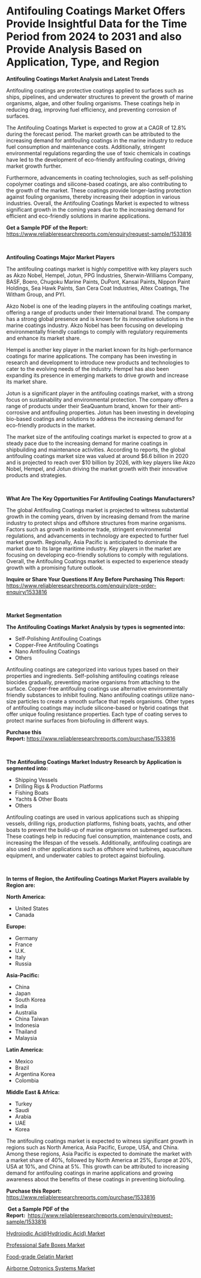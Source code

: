 <p><h1>Antifouling Coatings Market Offers Provide Insightful Data for the Time Period from 2024 to 2031 and also Provide Analysis Based on Application, Type, and Region</h1></p><p><strong>Antifouling Coatings Market Analysis and Latest Trends</strong></p>
<p><p>Antifouling coatings are protective coatings applied to surfaces such as ships, pipelines, and underwater structures to prevent the growth of marine organisms, algae, and other fouling organisms. These coatings help in reducing drag, improving fuel efficiency, and preventing corrosion of surfaces. </p><p>The Antifouling Coatings Market is expected to grow at a CAGR of 12.8% during the forecast period. The market growth can be attributed to the increasing demand for antifouling coatings in the marine industry to reduce fuel consumption and maintenance costs. Additionally, stringent environmental regulations regarding the use of toxic chemicals in coatings have led to the development of eco-friendly antifouling coatings, driving market growth further.</p><p>Furthermore, advancements in coating technologies, such as self-polishing copolymer coatings and silicone-based coatings, are also contributing to the growth of the market. These coatings provide longer-lasting protection against fouling organisms, thereby increasing their adoption in various industries. Overall, the Antifouling Coatings Market is expected to witness significant growth in the coming years due to the increasing demand for efficient and eco-friendly solutions in marine applications.</p></p>
<p><strong>Get a Sample PDF of the Report:&nbsp;</strong> <a href="https://www.reliableresearchreports.com/enquiry/request-sample/1533816">https://www.reliableresearchreports.com/enquiry/request-sample/1533816</a></p>
<p>&nbsp;</p>
<p><strong>Antifouling Coatings Major Market Players</strong></p>
<p><p>The antifouling coatings market is highly competitive with key players such as Akzo Nobel, Hempel, Jotun, PPG Industries, Sherwin-Williams Company, BASF, Boero, Chugoku Marine Paints, DuPont, Kansai Paints, Nippon Paint Holdings, Sea Hawk Paints, San Cera Coat Industries, Altex Coatings, The Witham Group, and PYI.</p><p>Akzo Nobel is one of the leading players in the antifouling coatings market, offering a range of products under their International brand. The company has a strong global presence and is known for its innovative solutions in the marine coatings industry. Akzo Nobel has been focusing on developing environmentally friendly coatings to comply with regulatory requirements and enhance its market share.</p><p>Hempel is another key player in the market known for its high-performance coatings for marine applications. The company has been investing in research and development to introduce new products and technologies to cater to the evolving needs of the industry. Hempel has also been expanding its presence in emerging markets to drive growth and increase its market share.</p><p>Jotun is a significant player in the antifouling coatings market, with a strong focus on sustainability and environmental protection. The company offers a range of products under their SeaQuantum brand, known for their anti-corrosive and antifouling properties. Jotun has been investing in developing bio-based coatings and solutions to address the increasing demand for eco-friendly products in the market.</p><p>The market size of the antifouling coatings market is expected to grow at a steady pace due to the increasing demand for marine coatings in shipbuilding and maintenance activities. According to reports, the global antifouling coatings market size was valued at around $6.6 billion in 2020 and is projected to reach over $10 billion by 2026, with key players like Akzo Nobel, Hempel, and Jotun driving the market growth with their innovative products and strategies.</p></p>
<p>&nbsp;</p>
<p><strong>What Are The Key Opportunities For Antifouling Coatings Manufacturers?</strong></p>
<p><p>The global Antifouling Coatings market is projected to witness substantial growth in the coming years, driven by increasing demand from the marine industry to protect ships and offshore structures from marine organisms. Factors such as growth in seaborne trade, stringent environmental regulations, and advancements in technology are expected to further fuel market growth. Regionally, Asia Pacific is anticipated to dominate the market due to its large maritime industry. Key players in the market are focusing on developing eco-friendly solutions to comply with regulations. Overall, the Antifouling Coatings market is expected to experience steady growth with a promising future outlook.</p></p>
<p><strong>Inquire or Share Your Questions If Any Before Purchasing This Report:</strong> <a href="https://www.reliableresearchreports.com/enquiry/pre-order-enquiry/1533816">https://www.reliableresearchreports.com/enquiry/pre-order-enquiry/1533816</a></p>
<p>&nbsp;</p>
<p><strong>Market Segmentation</strong></p>
<p><strong>The Antifouling Coatings Market Analysis by types is segmented into:</strong></p>
<p><ul><li>Self-Polishing Antifouling Coatings</li><li>Copper-Free Antifouling Coatings</li><li>Nano Antifouling Coatings</li><li>Others</li></ul></p>
<p><p>Antifouling coatings are categorized into various types based on their properties and ingredients. Self-polishing antifouling coatings release biocides gradually, preventing marine organisms from attaching to the surface. Copper-free antifouling coatings use alternative environmentally friendly substances to inhibit fouling. Nano antifouling coatings utilize nano-size particles to create a smooth surface that repels organisms. Other types of antifouling coatings may include silicone-based or hybrid coatings that offer unique fouling resistance properties. Each type of coating serves to protect marine surfaces from biofouling in different ways.</p></p>
<p><strong>Purchase this Report:&nbsp;</strong><a href="https://www.reliableresearchreports.com/purchase/1533816">https://www.reliableresearchreports.com/purchase/1533816</a></p>
<p>&nbsp;</p>
<p><strong>The Antifouling Coatings Market Industry Research by Application is segmented into:</strong></p>
<p><ul><li>Shipping Vessels</li><li>Drilling Rigs & Production Platforms</li><li>Fishing Boats</li><li>Yachts & Other Boats</li><li>Others</li></ul></p>
<p><p>Antifouling coatings are used in various applications such as shipping vessels, drilling rigs, production platforms, fishing boats, yachts, and other boats to prevent the build-up of marine organisms on submerged surfaces. These coatings help in reducing fuel consumption, maintenance costs, and increasing the lifespan of the vessels. Additionally, antifouling coatings are also used in other applications such as offshore wind turbines, aquaculture equipment, and underwater cables to protect against biofouling.</p></p>
<p>&nbsp;</p>
<p><strong>In terms of Region, the Antifouling Coatings Market Players available by Region are:</strong></p>
<p>
    <p> <strong> North America: </strong>
        <ul>
            <li>United States</li>
            <li>Canada</li>
        </ul>
        </p> 
    <p> <strong> Europe: </strong>
        <ul>
            <li>Germany</li>
            <li>France</li>
            <li>U.K.</li>
            <li>Italy</li>
            <li>Russia</li>
        </ul>
        </p> 
    <p> <strong> Asia-Pacific: </strong>
        <ul>
            <li>China</li>
            <li>Japan</li>
            <li>South Korea</li>
            <li>India</li>
            <li>Australia</li>
            <li>China Taiwan</li>
            <li>Indonesia</li>
            <li>Thailand</li>
            <li>Malaysia</li>
        </ul>
        </p> 
    <p> <strong> Latin America: </strong>
        <ul>
            <li>Mexico</li>
            <li>Brazil</li>
            <li>Argentina Korea</li>
            <li>Colombia</li>
        </ul>
        </p> 
    <p> <strong> Middle East & Africa: </strong>
        <ul>
            <li>Turkey</li>
            <li>Saudi</li>
            <li>Arabia</li>
            <li>UAE</li>
            <li>Korea</li>
        </ul>
    </p>
    </p>
<p><p>The antifouling coatings market is expected to witness significant growth in regions such as North America, Asia Pacific, Europe, USA, and China. Among these regions, Asia Pacific is expected to dominate the market with a market share of 40%, followed by North America at 25%, Europe at 20%, USA at 10%, and China at 5%. This growth can be attributed to increasing demand for antifouling coatings in marine applications and growing awareness about the benefits of these coatings in preventing biofouling.</p></p>
<p><strong>Purchase this Report: </strong><a href="https://www.reliableresearchreports.com/purchase/1533816">https://www.reliableresearchreports.com/purchase/1533816</a></p>
<p>&nbsp;<strong>Get a Sample PDF of the Report:&nbsp;&nbsp;</strong><a href="https://www.reliableresearchreports.com/enquiry/request-sample/1533816">https://www.reliableresearchreports.com/enquiry/request-sample/1533816</a></p>
<p><strong></strong></p>
<p><p><a href="https://view.publitas.com/reportprime-1/hydroiodic-acid-hydriodic-acid-market-research-report-reveals-the-latest-trends-and-opportunities-of-this-market-for-period-from-2023-2030/">Hydroiodic Acid(Hydriodic Acid) Market</a></p><p><a href="https://view.publitas.com/reportprime-1/professional-safe-boxes-market-growth-market-trends-covid-19-impact-and-forecasts-for-period-from-2023-2030/">Professional Safe Boxes Market</a></p><p><a href="https://view.publitas.com/reportprime-1/food-grade-gelatin-market-provides-detailed-segmentation-of-this-market-based-on-type-application-and-region-and-forecast-for-the-period-from-2023-2030/">Food-grade Gelatin Market</a></p><p><a href="https://iodized-pantydraco-05c.notion.site/Airborne-Optronics-Systems-Market-Size-Furnishes-Valuable-Information-Encompassing-Market-Share-Mar-e14f9334095f4279ae0eb30c1c6c866f">Airborne Optronics Systems Market</a></p></p>